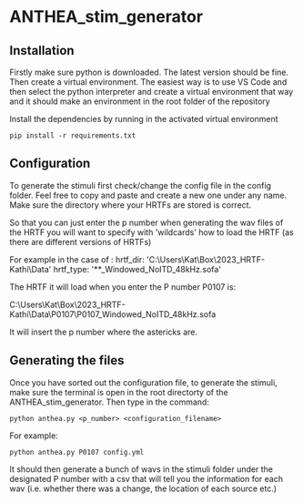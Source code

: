 # ANTHEA_stim_generator
 
## Installation
Firstly make sure python is downloaded. The latest version should be fine.
Then create a virtual environment. The easiest way is to use VS Code and then select the python interpreter and create a virtual environment that way and it should make an environment in the root folder of the repository

Install the dependencies by running in the activated virtual environment

`pip install -r requirements.txt`

## Configuration

To generate the stimuli first check/change the config file in the config folder. Feel free to copy and paste and create a new one under any name.
Make sure the directory where your HRTFs are stored is correct.

So that you can just enter the p number when generating the wav files of the HRTF you will want to specify with 'wildcards' how to load the HRTF (as there are different versions of HRTFs)

For example in the case of :
hrtf_dir: 'C:\Users\Kat\Box\2023_HRTF-Kathi\Data\'
hrtf_type: '*\*_Windowed_NoITD_48kHz.sofa'

The HRTF it will load when you enter the P number P0107 is:

C:\Users\Kat\Box\2023_HRTF-Kathi\Data\P0107\P0107_Windowed_NoITD_48kHz.sofa

It will insert the p number where the astericks are. 

## Generating the files
Once you have sorted out the configuration file, to generate the stimuli, make sure the terminal is open in the root directorty of the ANTHEA_stim_generator.
Then type in the command:

`python anthea.py <p_number> <configuration_filename>`

For example:

`python anthea.py P0107 config.yml`

It should then generate a bunch of wavs in the stimuli folder under the designated P number with a csv that will tell you the information for each wav (i.e. whether there was a change, the location of each source etc.)
